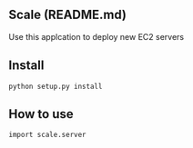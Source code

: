 ## Scale (README.md)
Use this applcation to deploy new EC2 servers

## Install

```
python setup.py install
```

## How to use

```
import scale.server


```
